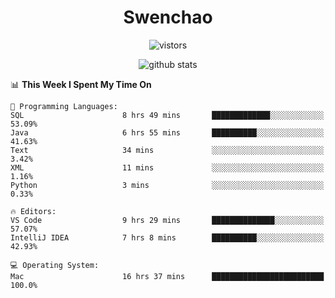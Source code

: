 <h1 align="center">Swenchao</h3>

<p align="center">
  <img src="https://visitor-badge.glitch.me/badge?page_id=Swenchao" alt="vistors" />
</p>

<p align="center">
  <img src="https://github-readme-stats.vercel.app/api?username=Swenchao&count_private=true&show_icons=true&theme=vue-dark&hide_title=true" alt="github stats" />
</p>

<!--START_SECTION:waka-->
📊 **This Week I Spent My Time On** 

```text
💬 Programming Languages: 
SQL                      8 hrs 49 mins       █████████████░░░░░░░░░░░░   53.09% 
Java                     6 hrs 55 mins       ██████████░░░░░░░░░░░░░░░   41.63% 
Text                     34 mins             ░░░░░░░░░░░░░░░░░░░░░░░░░   3.42% 
XML                      11 mins             ░░░░░░░░░░░░░░░░░░░░░░░░░   1.16% 
Python                   3 mins              ░░░░░░░░░░░░░░░░░░░░░░░░░   0.33%

🔥 Editors: 
VS Code                  9 hrs 29 mins       ██████████████░░░░░░░░░░░   57.07% 
IntelliJ IDEA            7 hrs 8 mins        ██████████░░░░░░░░░░░░░░░   42.93%

💻 Operating System: 
Mac                      16 hrs 37 mins      █████████████████████████   100.0%

```


<!--END_SECTION:waka-->
